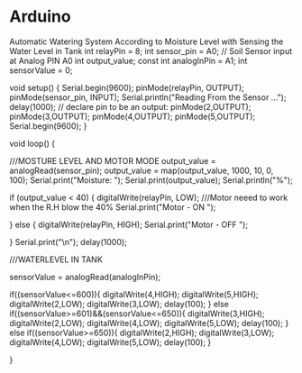 # Arduino
Automatic Watering System According to Moisture Level with Sensing the Water Level in Tank
int relayPin = 8;
int sensor_pin = A0; // Soil Sensor input at Analog PIN A0
int output_value;
const int analogInPin = A1;
int sensorValue = 0;

void setup() {
  Serial.begin(9600);
  pinMode(relayPin, OUTPUT);
  pinMode(sensor_pin, INPUT);
  Serial.println("Reading From the Sensor ...");
  delay(1000);
  // declare pin  to be an output:
  pinMode(2,OUTPUT);
  pinMode(3,OUTPUT);
  pinMode(4,OUTPUT);
  pinMode(5,OUTPUT);
  Serial.begin(9600);
}

void loop() {

  ///MOSTURE LEVEL AND MOTOR MODE
  output_value = analogRead(sensor_pin);
  output_value = map(output_value, 1000, 10, 0, 100);
  Serial.print("Moisture: ");
  Serial.print(output_value);
  Serial.println("%");
  

  if (output_value < 40) {
    digitalWrite(relayPin, LOW); ///Motor neeed to work when the R.H blow the 40%
    Serial.print("Motor - ON ");
   
    
  } else {
    digitalWrite(relayPin, HIGH);
    Serial.print("Motor - OFF ");

  }
  Serial.print("\n");
  delay(1000);

///WATERLEVEL IN TANK

  sensorValue = analogRead(analogInPin);
  
  if((sensorValue<=600)){
    digitalWrite(4,HIGH);
    digitalWrite(5,HIGH);
    digitalWrite(2,LOW);
    digitalWrite(3,LOW);
    delay(100);
    }
  else if((sensorValue>=601)&&(sensorValue<=650)){
   digitalWrite(3,HIGH);
   digitalWrite(2,LOW);
   digitalWrite(4,LOW);
   digitalWrite(5,LOW);
   delay(100);
    }  
  else if((sensorValue>=650)){
    digitalWrite(2,HIGH);
    digitalWrite(3,LOW);
    digitalWrite(4,LOW);
    digitalWrite(5,LOW);
    delay(100);
    } 
  
}






